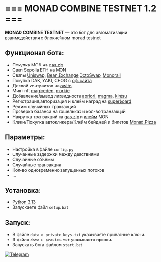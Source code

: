 # === MONAD COMBINE TESTNET 1.2 ===

**MONAD COMBINE TESTNET** — это бот для автоматизации взаимодействия с блокчейном monad testnet.  

## Функционал бота:  
- Покупкa MON на [gas.zip](https://www.gas.zip/)
- Свап Sepolia ETH на MON
- Свапы [Uniswap,](https://app.uniswap.org/swap) [Bean.Exchange](https://swap.bean.exchange/swap) [OctoSwap,](https://octo.exchange/swap) [Monorail](https://testnet-preview.monorail.xyz/)
- Покупка DAK, YAKI, CHOG с [оф. сайта](https://testnet.monad.xyz/)
- Деплой контрактов на [owlto](https://owlto.finance/deploy/?chain=MonadTestnet)
- Минт nft [magiceden,](https://magiceden.io/mint-terminal/monad-testnet) [morkie](https://morkie.xyz/)
- Добавление/вывод ликвидности [apriori,](https://stake.apr.io/) [magma,](https://www.magmastaking.xyz/) [kintsu](https://kintsu.xyz/staking)
- Регистрация/aвторизация и клейм наград на [superboard](https://superboard.xyz/quests/)
- Режим случайных транзакций
- Проверка баланса на кошельках и кол-во транзакций
- Накрутка транзакций на [gas.zip](https://www.gas.zip/) и [клейм](https://www.gas.zip/faucet/monad) MON
- Клики/Покупка автокликера/Клейм бейджей и билетов [Monad.Pizza](https://monad.pizza/)

## Параметры:  
- Настройка в файле `config.py`
- Случайные задержки между действиями
- Случайные объёмы
- Случайные транзакции
- Кол-во одновременно запущенных потоков
- ...

## Установка:  
- [Python 3.13](https://www.python.org/downloads/)
- Запускаете файл `setup.bat`

## Запуск:  
- В файле `data > private_keys.txt` указываете приватные ключи.  
- В файле `data > proxies.txt` указываете прокси.
- Запускать бота файлом `start.bat`  

[![Telegram](https://img.shields.io/badge/-Telegram-090909?style=for-the-badge&logo=telegram&logoColor=27A0D9&color=02223b)](https://t.me/next_softs)

